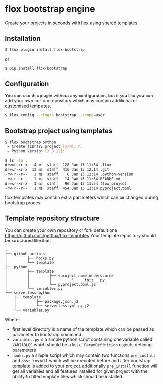 # flox bootstrap engine

Create your projects in seconds with [flox](https://github.com/getflox/flox) using shared templates. 

## Installation

```bash
$ flox plugin install flox-bootstrap
```

or

```bash
$ pip install flox-bootstrap
```

## Configuration

You can use this plugin without any configuration, but if you like you can add your own custom repository 
which may contain additional or customised templates. 

```bash
$ flox config --plugin bootstrap --scope=user
```


## Bootstrap project using templates

```bash
$ flox bootstrap python                                                                                                                                                                                                                                                                            12:14:05
 → Create library project [y/N]: n
 → Python Version [3.8.12]:
 
$ ls -la .
drwxr-xr-x   4 me  staff  128 Jan 13 11:54 .flox
drwxr-xr-x  13 me  staff  416 Jan 13 12:14 .git
-rw-r--r--   1 me  staff    6 Jan 13 12:14 .python-version
-rw-r--r--   1 me  staff   14 Jan 13 11:54 README.md
drwxr-xr-x   3 me  staff   96 Jan 13 11:54 flox_project
-rw-r--r--   1 me  staff  454 Jan 13 12:14 pyproject.toml
```

flox templates may contain extra parameters which can be changed during bootstrap proces. 


## Template repository structure

You can create your own repository or fork default one https://github.com/getflox/flox-templates
Your template repository should be structured like that:

```
.
├── github-actions
│         ├── hooks.py
│         └── template
├── python
│         ├── template
│         │         ├── <project_name_underscore>
│         │         │         └── __init__.py
│         │         └── pyproject.toml.j2
│         └── variables.py
└── serverless-python
    ├── template
    │         ├── package.json.j2
    │         └── serverless.yml.py.j2
    └── variables.py
```

Where:

- first level directory is a name of the template which can be passed as parameter to bootstrap command
- `variables.py` is a simple python script containing one variable called `VARIABLES` which should be a list of `ParamDefinition` objects defining parameters
- `hooks.py`  a simple script which may contain two functions `pre_install` and `post_install` which will be executed before and after bootstrap template is added to your project. 
 additionally `pre_install` function will get all variables and all features installed for given project with the ability to filter template files which should be installed
